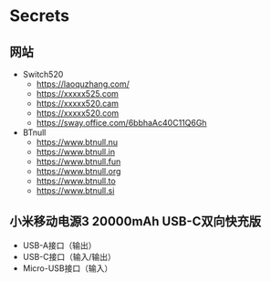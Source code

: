 # Secrets

## 网站

- Switch520
  - https://laoquzhang.com/
  - https://xxxxx525.com
  - https://xxxxx520.cam
  - https://xxxxx520.com
  - https://sway.office.com/6bbhaAc40C11Q6Gh
- BTnull
  - https://www.btnull.nu
  - https://www.btnull.in
  - https://www.btnull.fun
  - https://www.btnull.org
  - https://www.btnull.to
  - https://www.btnull.si

## 小米移动电源3 20000mAh USB-C双向快充版

- USB-A接口（输出）
- USB-C接口（输入/输出）
- Micro-USB接口（输入）
